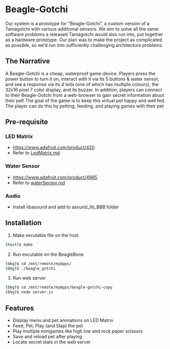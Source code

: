# Beagle-Gotchi
Our system is a prototype for “Beagle-Gotchi”, a custom version of a Tamagotchi with various additional sensors. We aim to solve all the same software problems a released Tamagotchi would also run into, put together as a hardware prototype. Our plan was to make the project as complicated as possible, so we’d run into sufficiently challenging architecture problems.

## The Narrative
A Beagle-Gotchi is a cheap, waterproof game device. Players press the power button to turn it on, interact with it via its 5 buttons & water sensor, and see a response via its 4 leds (one of which has multiple colours), the 32x16 pixel 7 color display, and its buzzer. In addition, players can connect to their Beagle-Gotchi from a web-browser to gain secret information about their pet! The goal of the game is to keep this virtual pet happy and well fed. The player can do this by petting, feeding, and playing games with their pet

## Pre-requisite
### LED Matrix
- https://www.adafruit.com/product/420
- Refer to [LedMatrix.md](docs/ledMatrix.md)

### Water Sensor
- https://www.adafruit.com/product/4965
- Refer to [waterSensor.md](docs/waterSensor.md)

### Audio
- Install libasound and add to asound_lib_BBB folder

## Installation
1. Make excutable file on the host
```bash
(host)$ make
```

2. Run excutable on the BeagleBone
```bash
(bbg)$ cd /mnt/remote/myApps/
(bbg)$ ./beagle_gotchi
```

3. Run web server
```bash
(bbg)$ cd /mnt/remote/myApps/beagle-gotchi-copy
(bbg)$ node server.js
```

## Features
- Display menu and pet animations on LED Matrix
- Feed, Pet, Play (and Slap) the pet
- Play multiple minigames like high low and rock paper scissors 
- Save and reload pet after playing
- Locate secret stats in the web server
